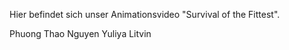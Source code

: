 Hier befindet sich unser Animationsvideo "Survival of the Fittest".

Phuong Thao Nguyen
Yuliya Litvin 
